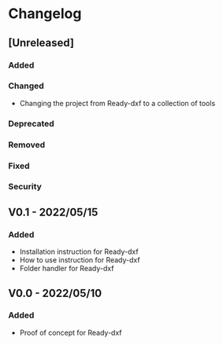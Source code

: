 # Changelog

## [Unreleased]

### Added
### Changed
- Changing the project from Ready-dxf to a collection of tools
### Deprecated
### Removed
### Fixed
### Security

## V0.1 - 2022/05/15
### Added
- Installation instruction for Ready-dxf
- How to use instruction for Ready-dxf
- Folder handler for Ready-dxf

## V0.0 - 2022/05/10
### Added
- Proof of concept for Ready-dxf